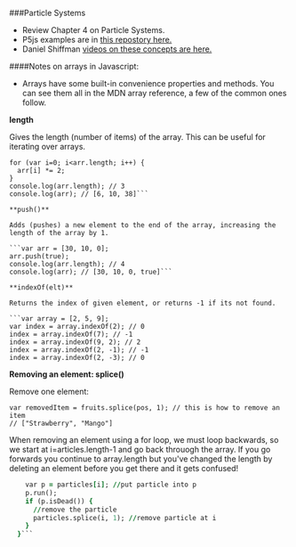 ###Particle Systems

* Review Chapter 4 on Particle Systems. 
* P5js examples are in [this repostory here.](https://github.com/tegacodes/Drawing-Seeing-Moving-with-Code/tree/gh-pages/code/Complete-Nature-of-Code-Examples-p5.js-master/chp04_systems)
* Daniel Shiffman [videos on these concepts are here.](https://www.youtube.com/watch?v=vdgiqMkFygc&list=PLRqwX-V7Uu6Z9hI4mSgx2FlE5w8zvjmEy) 

####Notes on arrays in Javascript:

* Arrays have some built-in convenience properties and methods. You can see them all in the MDN array reference, a few of the common ones follow.

**length**

Gives the length (number of items) of the array. This can be useful for iterating over arrays.

```var arr = [3, 5, 19];  
for (var i=0; i<arr.length; i++) {  
  arr[i] *= 2;  
}
console.log(arr.length); // 3  
console.log(arr); // [6, 10, 38]```

**push()**

Adds (pushes) a new element to the end of the array, increasing the length of the array by 1.

```var arr = [30, 10, 0];  
arr.push(true);  
console.log(arr.length); // 4  
console.log(arr); // [30, 10, 0, true]```

**indexOf(elt)**

Returns the index of given element, or returns -1 if its not found.

```var array = [2, 5, 9];   
var index = array.indexOf(2); // 0   
index = array.indexOf(7); // -1   
index = array.indexOf(9, 2); // 2   
index = array.indexOf(2, -1); // -1    
index = array.indexOf(2, -3); // 0   
```

**Removing an element: splice()**

Remove one element:
```var fruits = ["Apple", "Banana", "Mango"];   
var removedItem = fruits.splice(pos, 1); // this is how to remove an item   
// ["Strawberry", "Mango"]   
```

When removing an element using a for loop, we must loop backwards, so we start at i=articles.length-1 and go back throuogh the array. 
If you go forwards you continue to array.length but you've changed the length by deleting an element before you get there and it gets confused!

```for (var i = particles.length-1; i >= 0; i--) { //go backwards   
    var p = particles[i]; //put particle into p   
    p.run();    
    if (p.isDead()) {   
      //remove the particle   
      particles.splice(i, 1); //remove particle at i   
    }  
  }```


